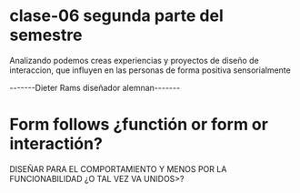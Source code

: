 # clase-06 segunda parte del semestre

Analizando podemos creas experiencias y proyectos de diseño de interaccion, que influyen en las personas 
de forma positiva sensorialmente

-------Dieter Rams diseñador alemnan-------

# Form follows ¿functión or form or interactión? 

DISEÑAR PARA EL COMPORTAMIENTO Y MENOS POR LA FUNCIONABILIDAD
¿O TAL VEZ VA UNIDOS>?
